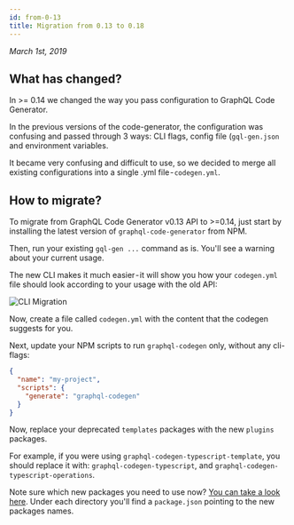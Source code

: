 ```yaml
---
id: from-0-13
title: Migration from 0.13 to 0.18
---
```


*March 1st, 2019*

## What has changed?

In >= 0.14 we changed the way you pass configuration to GraphQL Code Generator.

In the previous versions of the code-generator, the configuration was confusing and passed through 3 ways: CLI flags, config file (`gql-gen.json` and environment variables.

It became very confusing and difficult to use, so we decided to merge all existing configurations into a single .yml file - `codegen.yml`.

## How to migrate?

To migrate from GraphQL Code Generator v0.13 API to >=0.14, just start by installing the latest version of `graphql-code-generator` from NPM.

Then, run your existing `gql-gen ...` command as is. You'll see a warning about your current usage.

The new CLI makes it much easier - it will show you how your `codegen.yml` file should look according to your usage with the old API:

![CLI Migration](/img/v13-migration-cli.gif)

Now, create a file called `codegen.yml` with the content that the codegen suggests for you.

Next, update your NPM scripts to run `graphql-codegen` only, without any cli-flags:

```json
{
  "name": "my-project",
  "scripts": {
    "generate": "graphql-codegen"
  }
}
```

Now, replace your deprecated `templates` packages with the new `plugins` packages.

For example, if you were using `graphql-codegen-typescript-template`, you should replace it with: `graphql-codegen-typescript`, and `graphql-codegen-typescript-operations`.

Note sure which new packages you need to use now? [You can take a look here](https://github.com/dotansimha/graphql-code-generator/tree/master/packages/old-templates). Under each directory you'll find a `package.json` pointing to the new packages names.
